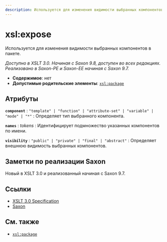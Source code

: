 ```yaml
---
description: Используется для изменения видимости выбранных компонентов в пакете
---
```


# xsl:expose

Используется для изменения видимости выбранных компонентов в пакете.

_Доступно в XSLT 3.0. Начиная с Saxon 9.8, доступен во всех редакциях. Реализовано в Saxon-PE и Saxon-EE начиная с Saxon 9.7._

-   **Содержимое**: нет
-   **Допустимые родительские элементы**: [`xsl:package`](xsl-package.md)

## Атрибуты

**`component`**
: `"template" | "function" | "attribute-set" | "variable" | "mode" | "*"`
: Определяет тип выбранного компонента.

**`names`**
: _tokens_
: Идентифицирует подмножество указанных компонентов по имени.

**`visibility`**
: `"public" | "private" | "final" | "abstract"`
: Определяет внешнюю видимость выбранных компонентов.

## Заметки по реализации Saxon

Новый в XSLT 3.0 и реализованный начиная с Saxon 9.7.

## Ссылки

-   [XSLT 3.0 Specification](http://www.w3.org/TR/xslt-30/#element-expose)
-   [Saxon](https://www.saxonica.com/html/documentation/xsl-elements/expose.html)

## См. также

-   [`xsl:package`](xsl-package.md)
